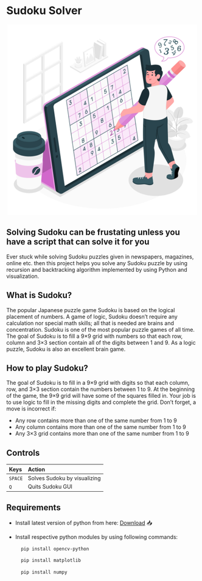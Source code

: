 # Sudoku Solver

<p align="center">
  <img src="other/thumbnail.jpg" width="500" height="500"/>
</p>

## Solving Sudoku can be frustating unless you have a script that can solve it for you

Ever stuck while solving Sudoku puzzles given in newspapers, magazines, online etc. then this project helps you solve any Sudoku puzzle by using recursion and backtracking algorithm implemented by using Python and visualization.

## What is Sudoku?

The popular Japanese puzzle game Sudoku is based on the logical placement of numbers. A game of logic, Sudoku doesn’t require any calculation nor special math skills; all that is needed are brains and concentration. Sudoku is one of the most popular puzzle games of all time. The goal of Sudoku is to fill a 9×9 grid with numbers so that each row, column and 3×3 section contain all of the digits between 1 and 9. As a logic puzzle, Sudoku is also an excellent brain game.

## How to play Sudoku?

The goal of Sudoku is to fill in a 9×9 grid with digits so that each column, row, and 3×3 section contain the numbers between 1 to 9. At the beginning of the game, the 9×9 grid will have some of the squares filled in. Your job is to use logic to fill in the missing digits and complete the grid. Don’t forget, a move is incorrect if:
- Any row contains more than one of the same number from 1 to 9
- Any column contains more than one of the same number from 1 to 9
- Any 3×3 grid contains more than one of the same number from 1 to 9

## Controls

|   Keys       |   Action                          |
| :----------- | :-------------------------------- |
|   `SPACE`    |   Solves Sudoku by visualizing    |
|     `Q`      |   Quits Sudoku GUI                |

## Requirements 

- Install latest version of python from here: <a href="https://www.python.org/downloads/" target="_blank">Download</a> 📥	

- Install respective python modules by using following commands:

  ```bash
    pip install opencv-python
  ```
  
  ```bash
    pip install matplotlib
  ```
  
  ```bash
    pip install numpy
  ```
